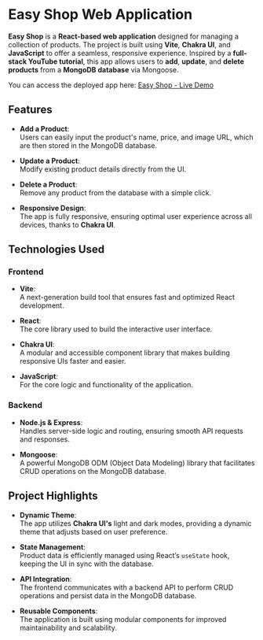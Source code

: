 # Easy Shop Web Application

**Easy Shop** is a **React-based web application** designed for managing a collection of products. The project is built using **Vite**, **Chakra UI**, and **JavaScript** to offer a seamless, responsive experience. Inspired by a **full-stack YouTube tutorial**, this app allows users to **add**, **update**, and **delete products** from a **MongoDB database** via Mongoose.

You can access the deployed app here: [Easy Shop - Live Demo](https://mehdizshop.onrender.com)

## Features

- **Add a Product**:  
  Users can easily input the product's name, price, and image URL, which are then stored in the MongoDB database.
  
- **Update a Product**:  
  Modify existing product details directly from the UI.

- **Delete a Product**:  
  Remove any product from the database with a simple click.

- **Responsive Design**:  
  The app is fully responsive, ensuring optimal user experience across all devices, thanks to **Chakra UI**.

## Technologies Used

### Frontend

- **Vite**:  
  A next-generation build tool that ensures fast and optimized React development.
  
- **React**:  
  The core library used to build the interactive user interface.

- **Chakra UI**:  
  A modular and accessible component library that makes building responsive UIs faster and easier.

- **JavaScript**:  
  For the core logic and functionality of the application.

### Backend

- **Node.js & Express**:  
  Handles server-side logic and routing, ensuring smooth API requests and responses.

- **Mongoose**:  
  A powerful MongoDB ODM (Object Data Modeling) library that facilitates CRUD operations on the MongoDB database.

## Project Highlights

- **Dynamic Theme**:  
  The app utilizes **Chakra UI's** light and dark modes, providing a dynamic theme that adjusts based on user preference.

- **State Management**:  
  Product data is efficiently managed using React’s `useState` hook, keeping the UI in sync with the database.

- **API Integration**:  
  The frontend communicates with a backend API to perform CRUD operations and persist data in the MongoDB database.

- **Reusable Components**:  
  The application is built using modular components for improved maintainability and scalability.





